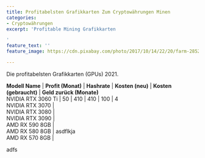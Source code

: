```yaml
---
title: Profitabelsten Grafikkarten Zum Cryptowährungen Minen
categories:
- Cryptowährungen
excerpt: 'Profitable Mining Grafikkarten

'
feature_text: ''
feature_image: https://cdn.pixabay.com/photo/2017/10/14/22/20/farm-2852024_1280.jpg

---
```

<style>td {  
border: 1px solid black;  
padding: 4px 10px 4px 10px;  
}  
strong td {  
// background-color: black;  
color: white;  
}  
</style>

Die profitabelsten Grafikkarten (GPUs) 2021.

**Modell Name** | **Profit (Monat)** | **Hashrate** | **Kosten (neu)** | **Kosten (gebraucht)** | **Geld zurück (Monate)**  
NVIDIA RTX 3060 Ti | 50 | 410 | 410 | 100 | 4  
NVIDIA RTX 3070 |  
NVIDIA RTX 3080 |  
NVIDIA RTX 3090 |  
AMD RX 590 8GB |  
AMD RX 580 8GB | asdflkja  
AMD RX 570 8GB |

adfs